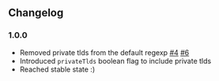 Changelog
---------

### 1.0.0
- Removed private tlds from the default regexp [#4](https://github.com/peerigon/parse-domain/issues/4) [#6](https://github.com/peerigon/parse-domain/issues/6)
- Introduced `privateTlds` boolean flag to include private tlds
- Reached stable state :)
